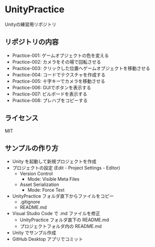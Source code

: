 # UnityPractice
Unityの練習用リポジトリ

## リポジトリの内容
- Practice-001: ゲームオブジェクトの色を変える
- Practice-002: カメラをその場で回転させる
- Practice-003: クリックした位置へゲームオブジェクトを移動させる
- Practice-004: コードでテクスチャを作成する
- Practice-005: 十字キーでカメラを移動させる
- Practice-006: GUIでボタンを表示する
- Practice-007: ビルボードを表示する
- Practice-008: プレハブをコピーする

## ライセンス
MIT

## サンプルの作り方
- Unity を起動して新規プロジェクトを作成
- プロジェクトの設定 (Edit - Project Settings - Editor)
  - Version Control
    - Mode: Visible Meta Files
  - Asset Serialization
    - Mode: Force Text
- UnityPractice フォルダ直下からファイルをコピー
  - .gitignore
  - README.md
- Visual Studio Code で .md ファイルを修正
  - UnityPractice フォルダ直下の README.md
  - プロジェクトフォルダ内の README.md
- Unity でサンプル作成
- GitHub Desktop アプリでコミット
